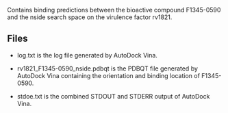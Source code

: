 Contains binding predictions between the bioactive compound F1345-0590 and the nside search space on the virulence factor rv1821.

## Files

- log.txt is the log file generated by AutoDock Vina.

- rv1821_F1345-0590_nside.pdbqt is the PDBQT file generated by AutoDock Vina containing the orientation and binding location of F1345-0590.

- stdoe.txt is the combined STDOUT and STDERR output of AutoDock Vina.

